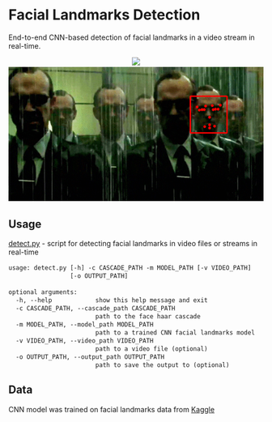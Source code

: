 # Facial Landmarks Detection

End-to-end CNN-based detection of facial landmarks in a video stream in real-time.

<p  align='center'>
    <img href='Result' src='media/rock.gif'></img>
    <img href='Result' src='media/agents.gif'></img>
</p>

## Usage

[detect.py](detect.py) - script for detecting facial landmarks in video files or streams in real-time

```
usage: detect.py [-h] -c CASCADE_PATH -m MODEL_PATH [-v VIDEO_PATH]
                 [-o OUTPUT_PATH]

optional arguments:
  -h, --help            show this help message and exit
  -c CASCADE_PATH, --cascade_path CASCADE_PATH
                        path to the face haar cascade
  -m MODEL_PATH, --model_path MODEL_PATH
                        path to a trained CNN facial landmarks model
  -v VIDEO_PATH, --video_path VIDEO_PATH
                        path to a video file (optional)
  -o OUTPUT_PATH, --output_path OUTPUT_PATH
                        path to save the output to (optional)
```

## Data 

CNN model was trained on facial landmarks data from [Kaggle](https://www.kaggle.com/c/facial-keypoints-detection/data)

